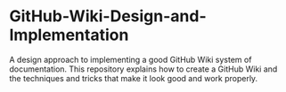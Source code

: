 # GitHub-Wiki-Design-and-Implementation
A design approach to implementing a good GitHub Wiki system of documentation. This repository explains how to create a GitHub Wiki and the techniques and tricks that make it look good and work properly.
